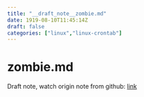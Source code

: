 ```yaml
---
title: "__draft_note__zombie.md"
date: 1919-08-10T11:45:14Z
draft: false
categories: ["linux","linux-crontab"]
---
```


# zombie.md

Draft note, watch origin note from github: [link](https://github.com/tinghaolai/just-random-note/blob/master/linux/crontab/zombie.md)